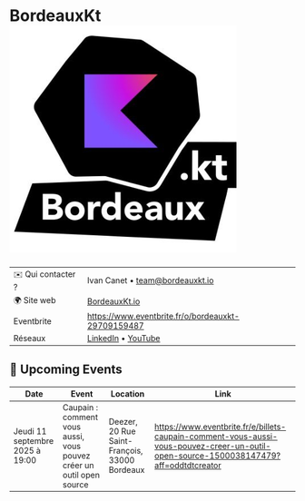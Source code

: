 # BordeauxKt ![Logo](./logo-bordeaux-jt.jpg ':size=100')

|                    |                                                                                                           |
|--------------------|-----------------------------------------------------------------------------------------------------------|
| ✉️ Qui contacter ? | Ivan Canet • [team@bordeauxkt.io](mailto:team@bordeauxkt.io)                                              |
| 🌍 Site web        | [BordeauxKt.io](https://bordeauxkt.io)                                                                    |
| Eventbrite         | https://www.eventbrite.fr/o/bordeauxkt-29709159487                                                        |
| Réseaux            | [LinkedIn](https://www.linkedin.com/company/bordeauxkt/) • [YouTube](https://www.youtube.com/@BordeauxKt) |

<!-- EVENTS:START -->
## 📅 Upcoming Events

| Date | Event | Location | Link |
|------|--------|----------|------|
| Jeudi 11 septembre 2025 à 19:00 | Caupain : comment vous aussi, vous pouvez créer un outil open source | Deezer, 20 Rue Saint-François, 33000 Bordeaux | https://www.eventbrite.fr/e/billets-caupain-comment-vous-aussi-vous-pouvez-creer-un-outil-open-source-1500038147479?aff=oddtdtcreator |
<!-- EVENTS:END -->